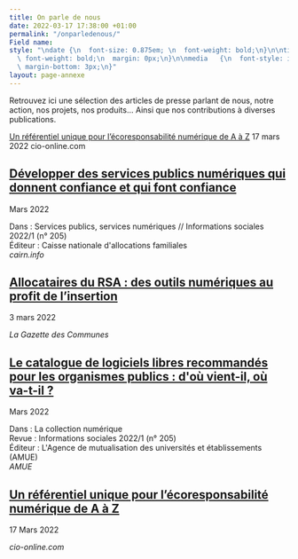 ```yaml
---
title: On parle de nous
date: 2022-03-17 17:38:00 +01:00
permalink: "/onparledenous/"
Field name: 
style: "\ndate {\n  font-size: 0.875em; \n  font-weight: bold;\n}\n\ntitre  {\n  font-size:1.1em;\n
  \ font-weight: bold;\n  margin: 0px;\n}\n\nmedia   {\n  font-style: italic;  \n
  \ margin-bottom: 3px;\n}"
layout: page-annexe
---
```


<p class="margin-bottom-3">Retrouvez ici une sélection des articles de presse parlant de nous, notre action, nos projets, nos produits... Ainsi que nos contributions à diverses publications.</p>

<titre><a href="https://www.cio-online.com/actualites/lire-un-referentiel-unique-pour-l-ecoresponsabilite-numerique-de-a-a-z-14030.html" title="Un référentiel unique pour l'écoresponsabilité numérique de A à Z - Lien externe">Un référentiel unique pour l’écoresponsabilité numérique de A à Z</a></titre>
<date>17 mars 2022</date>
<media>cio-online.com</media>

<h2 class="h5 margin-0"><a href="https://www.cairn.info/revue-informations-sociales-2022-1.htm" title="Développer des services publics numériques qui donnent confiance et qui font confiance - Lien externe">Développer des services publics numériques qui donnent confiance et qui font confiance</a></h2>
<date>Mars 2022</date>
<p class="margin-top-0 margin-bottom-3">Dans : Services publics, services numériques // Informations sociales 2022/1 (n° 205)
<br>Éditeur : Caisse nationale d'allocations familiales<br><i>cairn.info</i></p>


<h2 class="h5 margin-0"><a href="https://www.lagazettedescommunes.com/793536/allocataires-du-rsa-des-outils-numeriques-au-profit-de-linsertion/" title="Allocataires du RSA : des outils numériques au profit de l’insertion - Lien externe">Allocataires du RSA : des outils numériques au profit de l’insertion</a></h2>
<date>3 mars 2022</date>
<p class="margin-top-0 margin-bottom-3"><i>La Gazette des Communes</i></p>


<h2 class="h5 margin-0"><a href="https://www.amue.fr/fileadmin/amue/systeme-information/documents-publications/la-collection-numerique/N19__Les_veilles_fevrier_2022.pdf" title="Le catalogue de logiciels libres recommandés pour les organismes publics : d'où vient-il, où va-t-il ? - Lien externe - Ouvre un pdf">Le catalogue de logiciels libres recommandés pour les organismes publics : d'où vient-il, où va-t-il ?</a></h2>
<date>Mars 2022</date>
<p class="margin-top-0 margin-bottom-3">Dans : La collection numérique
<br>Revue : Informations sociales 2022/1 (n° 205)
<br>Éditeur : L'Agence de mutualisation des universités et établissements (AMUE)<br><i>AMUE</i></p>


<h2 class="h5 margin-0"><a href="https://www.cio-online.com/actualites/lire-un-referentiel-unique-pour-l-ecoresponsabilite-numerique-de-a-a-z-14030.html" title="Un référentiel unique pour l'écoresponsabilité numérique de A à Z - Lien externe">Un référentiel unique pour l’écoresponsabilité numérique de A à Z</a></h2>
<date>17 Mars 2022</date>
<p class="margin-top-0 margin-bottom-3"><i>cio-online.com</i></p>